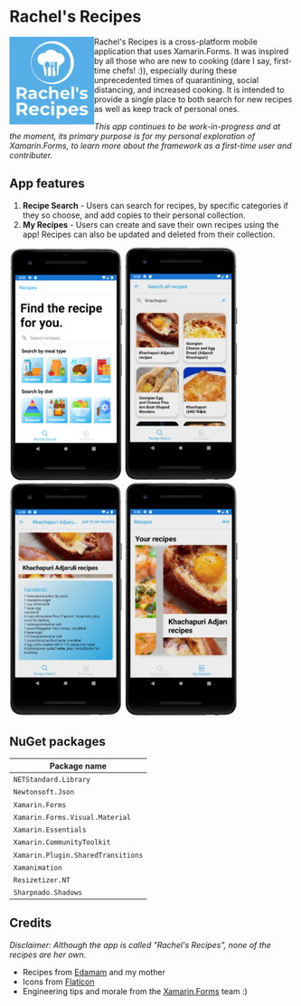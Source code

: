 # Rachel's Recipes

<img src="screenshots/app_logo.png" align="left" width="150">

Rachel's Recipes is a cross-platform mobile application that uses Xamarin.Forms. It was inspired by all those who are new to cooking (dare I say, first-time chefs! :)), especially during these unprecedented times of quarantining, social distancing, and increased cooking. It is intended to provide a single place to both search for new recipes as well as keep track of personal ones.

_This app continues to be work-in-progress and at the moment, its primary purpose is for my personal exploration of Xamarin.Forms, to learn more about the framework as a first-time user and contributer._

## App features

1. **Recipe Search** - Users can search for recipes, by specific categories if they so choose, and add copies to their personal collection.
2. **My Recipes** - Users can create and save their own recipes using the app! Recipes can also be updated and deleted from their collection.

<p float="left">
  <img src="screenshots/screen_starting.png" width="200">
  <img src="screenshots/screen_search_recipes.png" width="200">
  <img src="screenshots/screen_recipe_detail.png" width="200">
  <img src="screenshots/screen_recipes_carousel.png" width="200">
</p>

## NuGet packages

|Package name|
|--------------------------------------------------------|
|`NETStandard.Library`|
|`Newtonsoft.Json` |
|`Xamarin.Forms`|
|`Xamarin.Forms.Visual.Material`|
|`Xamarin.Essentials`|
|`Xamarin.CommunityToolkit`|
|`Xamarin.Plugin.SharedTransitions`|
|`Xamanimation`|
|`Resizetizer.NT`|
|`Sharpnado.Shadows`|

## Credits
_Disclaimer: Although the app is called "Rachel's Recipes", none of the recipes are her own._
* Recipes from [Edamam](https://developer.edamam.com/) and my mother
* Icons from [Flaticon](https://www.flaticon.com/)
* Engineering tips and morale from the [Xamarin.Forms](https://github.com/xamarin/Xamarin.Forms) team :)
